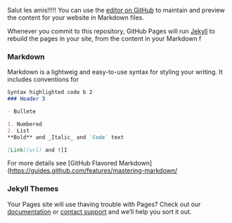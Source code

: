 Salut les amis!!!!!
You can use the [editor on GitHub](https://github.com/BatBapt/demo_git/edit/master/README.md) to maintain and preview the content for your website in Markdown files.

Whenever you commit to this repository, GitHub Pages will run [Jekyll](https://jekyllrb.com/) to rebuild the pages in your site, from the content in your Markdown f
### Markdown

Markdown is a lightweig and easy-to-use syntax for styling your writing. It includes conventions for

```markdown
Syntax highlighted code b 2
### Header 3

- Bullete

1. Numbered
2. List
**Bold** and _Italic_ and `Code` text

[Link](url) and ![I
```

For more details see [GitHub Flavored Markdown](https://guides.github.com/features/mastering-markdown/
### Jekyll Themes

Your Pages site will use thaving trouble with Pages? Check out our [documentation](https://help.github.com/categories/github-pages-basics/) or [contact support](https://github.com/contact) and we’ll help you sort it out.
